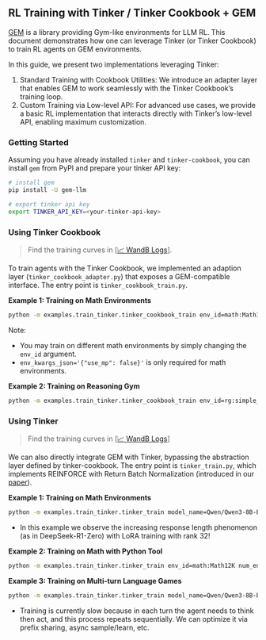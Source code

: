 ## RL Training with Tinker / Tinker Cookbook + GEM

[GEM](https://github.com/axon-rl/gem) is a library providing Gym-like environments for LLM RL. This document demonstrates how one can leverage Tinker (or Tinker Cookbook) to train RL agents on GEM environments.

In this guide, we present two implementations leveraging Tinker:
1. Standard Training with Cookbook Utilities:
   We introduce an adapter layer that enables GEM to work seamlessly with the Tinker Cookbook’s training loop.
2. Custom Training via Low-level API:
   For advanced use cases, we provide a basic RL implementation that interacts directly with Tinker’s low-level API, enabling maximum customization.


### Getting Started

Assuming you have already installed `tinker` and `tinker-cookbook`, you can install `gem` from PyPI and prepare your tinker API key:
```bash
# install gem
pip install -U gem-llm

# export tinker api key
export TINKER_API_KEY=<your-tinker-api-key>
```

### Using Tinker Cookbook
> Find the training curves in [[📈 WandB Logs](https://wandb.ai/cameron_chen/gem-tinker-cookbook)].

To train agents with the Tinker Cookbook, we implemented an adaption layer (`tinker_cookbook_adapter.py`) that exposes a GEM-compatible interface. The entry point is `tinker_cookbook_train.py`.

**Example 1: Training on Math Environments**

```bash
python -m examples.train_tinker.tinker_cookbook_train env_id=math:Math12K groups_per_batch=64 group_size=16 learning_rate=2e-5 max_tokens=2048 model_name=Qwen/Qwen3-8B-Base env_kwargs_json='{"use_mp": false}'
```

Note:
- You may train on different math environments by simply changing the `env_id` argument.
- `env_kwargs_json='{"use_mp": false}'` is only required for math environments.

**Example 2: Training on Reasoning Gym**

```bash
python -m examples.train_tinker.tinker_cookbook_train env_id=rg:simple_equations groups_per_batch=64 group_size=8 learning_rate=2e-5 max_tokens=2048 model_name=Qwen/Qwen3-8B-Base
```

### Using Tinker
> Find the training curves in [[📈 WandB Logs](https://wandb.ai/lkevinzc/gem-tinker_train)]

We can also directly integrate GEM with Tinker, bypassing the abstraction layer defined by tinker-cookbook. The entry point is `tinker_train.py`, which implements REINFORCE with Return Batch Normalization (introduced in our [paper](https://arxiv.org/pdf/2510.01051)).

**Example 1: Training on Math Environments**

```bash
python -m examples.train_tinker.tinker_train model_name=Qwen/Qwen3-8B-Base env_id=math:DeepScaleR40K num_env=128 max_tokens=8192
```
* In this example we observe the increasing response length phenomenon (as in DeepSeek-R1-Zero) with LoRA training with rank 32!

**Example 2: Training on Math with Python Tool**

```bash
python -m examples.train_tinker.tinker_train env_id=math:Math12K num_env=128 max_tokens=2048 template=no model_name=meta-llama/Llama-3.1-8B-Instruct env_wrappers=python_tool_no_int_reward_last_line_error,concat_chat gamma=1
```

**Example 3: Training on Multi-turn Language Games**

```bash
python -m examples.train_tinker.tinker_train model_name=Qwen/Qwen3-8B-Base num_env=64 env_id=game:Sudoku-v0-easy max_tokens=1024 template=qwen3_game model_name=Qwen/Qwen3-8B-Base env_wrappers=concat
```

* Training is currently slow because in each turn the agent needs to think then act, and this process repeats sequentially. We can optimize it via prefix sharing, async sample/learn, etc.
